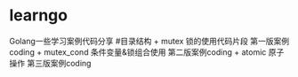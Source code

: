 # learngo
Golang一些学习案例代码分享
#目录结构
    + mutex 锁的使用代码片段            第一版案例coding
    + mutex_cond 条件变量&锁组合使用     第二版案例coding
    + atomic 原子操作                   第三版案例coding

